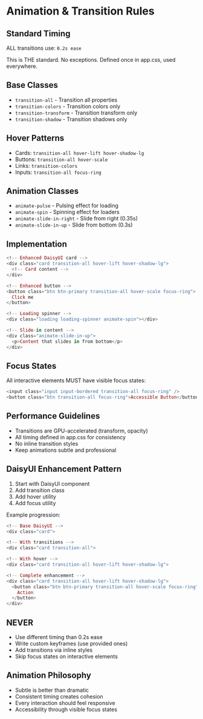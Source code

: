 # Animation & Transition Rules

## Standard Timing
ALL transitions use: `0.2s ease`

This is THE standard. No exceptions. Defined once in app.css, used everywhere.

## Base Classes
- `transition-all` - Transition all properties
- `transition-colors` - Transition colors only
- `transition-transform` - Transition transform only
- `transition-shadow` - Transition shadows only

## Hover Patterns
- Cards: `transition-all hover-lift hover-shadow-lg`
- Buttons: `transition-all hover-scale`
- Links: `transition-colors`
- Inputs: `transition-all focus-ring`

## Animation Classes
- `animate-pulse` - Pulsing effect for loading
- `animate-spin` - Spinning effect for loaders
- `animate-slide-in-right` - Slide from right (0.35s)
- `animate-slide-in-up` - Slide from bottom (0.3s)

## Implementation
```heex
<!-- Enhanced DaisyUI card -->
<div class="card transition-all hover-lift hover-shadow-lg">
  <!-- Card content -->
</div>

<!-- Enhanced button -->
<button class="btn btn-primary transition-all hover-scale focus-ring">
  Click me
</button>

<!-- Loading spinner -->
<div class="loading loading-spinner animate-spin"></div>

<!-- Slide-in content -->
<div class="animate-slide-in-up">
  <p>Content that slides in from bottom</p>
</div>
```

## Focus States
All interactive elements MUST have visible focus states:
```heex
<input class="input input-bordered transition-all focus-ring" />
<button class="btn transition-all focus-ring">Accessible Button</button>
```

## Performance Guidelines
- Transitions are GPU-accelerated (transform, opacity)
- All timing defined in app.css for consistency
- No inline transition styles
- Keep animations subtle and professional

## DaisyUI Enhancement Pattern
1. Start with DaisyUI component
2. Add transition class
3. Add hover utility
4. Add focus utility

Example progression:
```heex
<!-- Base DaisyUI -->
<div class="card">

<!-- With transitions -->
<div class="card transition-all">

<!-- With hover -->
<div class="card transition-all hover-lift hover-shadow-lg">

<!-- Complete enhancement -->
<div class="card transition-all hover-lift hover-shadow-lg">
  <button class="btn btn-primary transition-all hover-scale focus-ring">
    Action
  </button>
</div>
```

## NEVER
- Use different timing than 0.2s ease
- Write custom keyframes (use provided ones)
- Add transitions via inline styles
- Skip focus states on interactive elements

## Animation Philosophy
- Subtle is better than dramatic
- Consistent timing creates cohesion
- Every interaction should feel responsive
- Accessibility through visible focus states